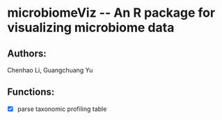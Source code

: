 # microbiomeViz -- An R package for visualizing microbiome data

## Authors: 

Chenhao Li, Guangchuang Yu

## Functions:

- [x] parse taxonomic profiling table

